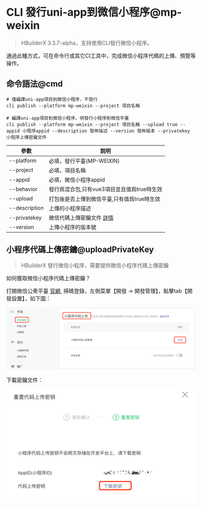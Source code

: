 # CLI 發行uni-app到微信小程序@mp-weixin

> HBuilderX 3.3.7-alpha，支持使用CLI發行微信小程序。

通過此種方式，可在命令行或其它CI工具中，完成微信小程序代碼的上傳、預覽等操作。

## 命令語法@cmd

```shell
# 僅編譯uni-app項目到微信小程序，不發行
cli publish --platform mp-weixin --project 項目名稱

# 編譯uni-app項目到微信小程序，併發行小程序到微信平臺
cli publish --platform mp-weixin --project 項目名稱 --upload true --appid 小程序appid --description 發佈描述 --version 發佈版本 --privatekey 小程序上傳密鑰文件
```

|參數			|說明										|
|--				|--											|
|--platform		|必填，發行平臺(MP-WEIXIN)					|
|--project		|必填，項目名稱								|
|--appid		|必填，微信小程序appid						|
|--behavior		|發行爲混合包,只有vue3項目並且值爲true時生效|
|--upload		|打包後是否上傳到微信平臺,只有值爲true時生效|
|--description	|上傳的小程序描述							|
|--privatekey	|微信代碼上傳密鑰文件 [詳情](#uploadPrivateKey)				|
|--version		|上傳小程序的版本號							|


## 小程序代碼上傳密鑰@uploadPrivateKey

> HBuilderX 發行微信小程序，需要提供微信小程序代碼上傳密鑰

如何獲取微信小程序代碼上傳密鑰？

打開微信公衆平臺 [官網](https://mp.weixin.qq.com/), 掃碼登錄，左側菜單【開發 -> 開發管理】，點擊tab【開發設置】，如下圖：

<img src="/static/snapshots/cli/wechat-uploadPrivateKey.png" class="hd-img" />

下載密鑰文件：

<img src="/static/snapshots/cli/wechat-downloadkeyFile.png" class="hd-img"/>